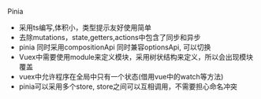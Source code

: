 Pinia 
- 采用ts编写,体积小，类型提示友好使用简单
- 去除mutations，state,getters,actions中包含了同步和异步
- pinia 同时采用compositionApi 同时兼容optionsApi, 可以切换
- Vuex中需要使用module来定义模块，采用树状结构来定义，所以会出现模块覆盖
- vuex中允许程序在全局中只有一个状态(借用vue中的watch等方法)
- pinia可以采用多个store, store之间可以互相调用，不需要担心命名冲突

